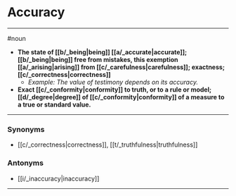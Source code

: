 # Accuracy
---
#noun
- **The state of [[b/_being|being]] [[a/_accurate|accurate]]; [[b/_being|being]] free from mistakes, this exemption [[a/_arising|arising]] from [[c/_carefulness|carefulness]]; exactness; [[c/_correctness|correctness]]**
	- _Example: The value of testimony depends on its accuracy._
- **Exact [[c/_conformity|conformity]] to truth, or to a rule or model; [[d/_degree|degree]] of [[c/_conformity|conformity]] of a measure to a true or standard value.**
---
### Synonyms
- [[c/_correctness|correctness]], [[t/_truthfulness|truthfulness]]
### Antonyms
- [[i/_inaccuracy|inaccuracy]]
---
